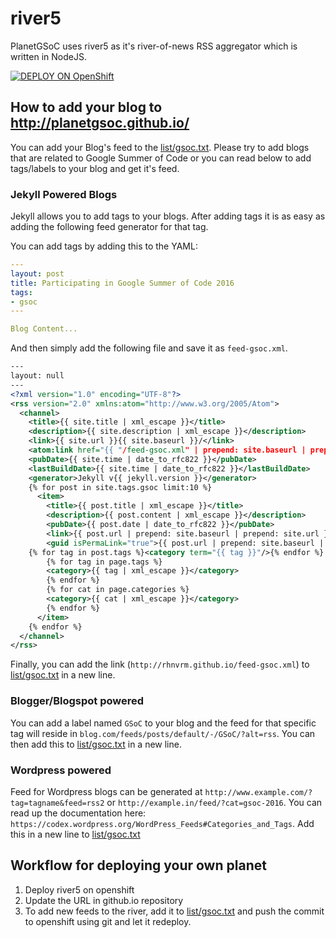 # river5
PlanetGSoC uses river5 as it's river-of-news RSS aggregator which is written in NodeJS.

[![DEPLOY ON OpenShift](http://launch-shifter.rhcloud.com/launch/DEPLOY%20ON.svg)](https://openshift.redhat.com/app/console/application_type/custom?&cartridges[]=nodejs-0.10&initial_git_url=https://github.com/planetGSoC/river5.git&name=river5-planetGSoC)

## How to add your blog to http://planetgsoc.github.io/

You can add your Blog's feed to the [list/gsoc.txt](https://github.com/planetGSoC/river5/blob/master/lists/gsoc.txt). Please try to add blogs that are related to Google Summer of Code or you can read below to add tags/labels to your blog and get it's feed.

### Jekyll Powered Blogs

Jekyll allows you to add tags to your blogs. After adding tags it is as easy as adding the following feed generator for that tag.

You can add tags by adding this to the YAML: 

```yaml
---
layout: post
title: Participating in Google Summer of Code 2016
tags:
- gsoc
---

Blog Content...

```

And then simply add the following file and save it as `feed-gsoc.xml`.

```xml
---
layout: null
---
<?xml version="1.0" encoding="UTF-8"?>
<rss version="2.0" xmlns:atom="http://www.w3.org/2005/Atom">
  <channel>
    <title>{{ site.title | xml_escape }}</title>
    <description>{{ site.description | xml_escape }}</description>
    <link>{{ site.url }}{{ site.baseurl }}/</link>
    <atom:link href="{{ "/feed-gsoc.xml" | prepend: site.baseurl | prepend: site.url }}" rel="self" type="application/rss+xml"/>
    <pubDate>{{ site.time | date_to_rfc822 }}</pubDate>
    <lastBuildDate>{{ site.time | date_to_rfc822 }}</lastBuildDate>
    <generator>Jekyll v{{ jekyll.version }}</generator>
    {% for post in site.tags.gsoc limit:10 %}
      <item>
        <title>{{ post.title | xml_escape }}</title>
        <description>{{ post.content | xml_escape }}</description>
        <pubDate>{{ post.date | date_to_rfc822 }}</pubDate>
        <link>{{ post.url | prepend: site.baseurl | prepend: site.url }}</link>
        <guid isPermaLink="true">{{ post.url | prepend: site.baseurl | prepend: site.url }}</guid>
	{% for tag in post.tags %}<category term="{{ tag }}"/>{% endfor %}
        {% for tag in page.tags %}
        <category>{{ tag | xml_escape }}</category>
        {% endfor %}
        {% for cat in page.categories %}
        <category>{{ cat | xml_escape }}</category>
        {% endfor %}
      </item>
    {% endfor %}
  </channel>
</rss>
```

Finally, you can add the link (`http://rhnvrm.github.io/feed-gsoc.xml`) to [list/gsoc.txt](https://github.com/planetGSoC/river5/blob/master/lists/gsoc.txt) in a new line.

### Blogger/Blogspot powered

You can add a label named `GSoC` to your blog and the feed for that specific tag will reside in `blog.com/feeds/posts/default/-/GSoC/?alt=rss`. You can then add this to [list/gsoc.txt](https://github.com/planetGSoC/river5/blob/master/lists/gsoc.txt) in a new line.


### Wordpress powered

Feed for Wordpress blogs can be generated at `http://www.example.com/?tag=tagname&feed=rss2` or `http://example.in/feed/?cat=gsoc-2016`. You can read up the documentation here: `https://codex.wordpress.org/WordPress_Feeds#Categories_and_Tags`. Add this in a new line to [list/gsoc.txt](https://github.com/planetGSoC/river5/blob/master/lists/gsoc.txt)

## Workflow for deploying your own planet

1. Deploy river5 on openshift
2. Update the URL in github.io repository
3. To add new feeds to the river, add it to [list/gsoc.txt](https://github.com/planetGSoC/river5/blob/master/lists/gsoc.txt) and push the commit to openshift using git and let it redeploy.
